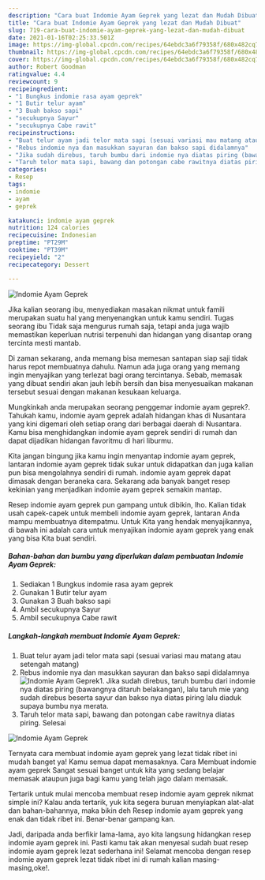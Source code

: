 ```yaml
---
description: "Cara buat Indomie Ayam Geprek yang lezat dan Mudah Dibuat"
title: "Cara buat Indomie Ayam Geprek yang lezat dan Mudah Dibuat"
slug: 719-cara-buat-indomie-ayam-geprek-yang-lezat-dan-mudah-dibuat
date: 2021-01-16T02:25:33.501Z
image: https://img-global.cpcdn.com/recipes/64ebdc3a6f79358f/680x482cq70/indomie-ayam-geprek-foto-resep-utama.jpg
thumbnail: https://img-global.cpcdn.com/recipes/64ebdc3a6f79358f/680x482cq70/indomie-ayam-geprek-foto-resep-utama.jpg
cover: https://img-global.cpcdn.com/recipes/64ebdc3a6f79358f/680x482cq70/indomie-ayam-geprek-foto-resep-utama.jpg
author: Robert Goodman
ratingvalue: 4.4
reviewcount: 9
recipeingredient:
- "1 Bungkus indomie rasa ayam geprek"
- "1 Butir telur ayam"
- "3 Buah bakso sapi"
- "secukupnya Sayur"
- "secukupnya Cabe rawit"
recipeinstructions:
- "Buat telur ayam jadi telor mata sapi (sesuai variasi mau matang atau setengah matang)"
- "Rebus indomie nya dan masukkan sayuran dan bakso sapi didalamnya"
- "Jika sudah direbus, taruh bumbu dari indomie nya diatas piring (bawangnya ditaruh belakangan), lalu taruh mie yang sudah direbus beserta sayur dan bakso nya diatas piring lalu diaduk supaya bumbu nya merata."
- "Taruh telor mata sapi, bawang dan potongan cabe rawitnya diatas piring. Selesai"
categories:
- Resep
tags:
- indomie
- ayam
- geprek

katakunci: indomie ayam geprek 
nutrition: 124 calories
recipecuisine: Indonesian
preptime: "PT29M"
cooktime: "PT39M"
recipeyield: "2"
recipecategory: Dessert

---
```



![Indomie Ayam Geprek](https://img-global.cpcdn.com/recipes/64ebdc3a6f79358f/680x482cq70/indomie-ayam-geprek-foto-resep-utama.jpg)

Jika kalian seorang ibu, menyediakan masakan nikmat untuk famili merupakan suatu hal yang menyenangkan untuk kamu sendiri. Tugas seorang ibu Tidak saja mengurus rumah saja, tetapi anda juga wajib memastikan keperluan nutrisi terpenuhi dan hidangan yang disantap orang tercinta mesti mantab.

Di zaman  sekarang, anda memang bisa memesan santapan siap saji tidak harus repot membuatnya dahulu. Namun ada juga orang yang memang ingin menyajikan yang terlezat bagi orang tercintanya. Sebab, memasak yang dibuat sendiri akan jauh lebih bersih dan bisa menyesuaikan makanan tersebut sesuai dengan makanan kesukaan keluarga. 



Mungkinkah anda merupakan seorang penggemar indomie ayam geprek?. Tahukah kamu, indomie ayam geprek adalah hidangan khas di Nusantara yang kini digemari oleh setiap orang dari berbagai daerah di Nusantara. Kamu bisa menghidangkan indomie ayam geprek sendiri di rumah dan dapat dijadikan hidangan favoritmu di hari liburmu.

Kita jangan bingung jika kamu ingin menyantap indomie ayam geprek, lantaran indomie ayam geprek tidak sukar untuk didapatkan dan juga kalian pun bisa mengolahnya sendiri di rumah. indomie ayam geprek dapat dimasak dengan beraneka cara. Sekarang ada banyak banget resep kekinian yang menjadikan indomie ayam geprek semakin mantap.

Resep indomie ayam geprek pun gampang untuk dibikin, lho. Kalian tidak usah capek-capek untuk membeli indomie ayam geprek, lantaran Anda mampu membuatnya ditempatmu. Untuk Kita yang hendak menyajikannya, di bawah ini adalah cara untuk menyajikan indomie ayam geprek yang enak yang bisa Kita buat sendiri.

<!--inarticleads1-->

##### Bahan-bahan dan bumbu yang diperlukan dalam pembuatan Indomie Ayam Geprek:

1. Sediakan 1 Bungkus indomie rasa ayam geprek
1. Gunakan 1 Butir telur ayam
1. Gunakan 3 Buah bakso sapi
1. Ambil secukupnya Sayur
1. Ambil secukupnya Cabe rawit




<!--inarticleads2-->

##### Langkah-langkah membuat Indomie Ayam Geprek:

1. Buat telur ayam jadi telor mata sapi (sesuai variasi mau matang atau setengah matang)
1. Rebus indomie nya dan masukkan sayuran dan bakso sapi didalamnya
<img src="https://img-global.cpcdn.com/steps/2e5c4aa84599a37e/160x128cq70/indomie-ayam-geprek-langkah-memasak-2-foto.jpg" alt="Indomie Ayam Geprek">1. Jika sudah direbus, taruh bumbu dari indomie nya diatas piring (bawangnya ditaruh belakangan), lalu taruh mie yang sudah direbus beserta sayur dan bakso nya diatas piring lalu diaduk supaya bumbu nya merata.
1. Taruh telor mata sapi, bawang dan potongan cabe rawitnya diatas piring. Selesai
<img src="https://img-global.cpcdn.com/steps/8f5f86832c2896fb/160x128cq70/indomie-ayam-geprek-langkah-memasak-4-foto.jpg" alt="Indomie Ayam Geprek">



Ternyata cara membuat indomie ayam geprek yang lezat tidak ribet ini mudah banget ya! Kamu semua dapat memasaknya. Cara Membuat indomie ayam geprek Sangat sesuai banget untuk kita yang sedang belajar memasak ataupun juga bagi kamu yang telah jago dalam memasak.

Tertarik untuk mulai mencoba membuat resep indomie ayam geprek nikmat simple ini? Kalau anda tertarik, yuk kita segera buruan menyiapkan alat-alat dan bahan-bahannya, maka bikin deh Resep indomie ayam geprek yang enak dan tidak ribet ini. Benar-benar gampang kan. 

Jadi, daripada anda berfikir lama-lama, ayo kita langsung hidangkan resep indomie ayam geprek ini. Pasti kamu tak akan menyesal sudah buat resep indomie ayam geprek lezat sederhana ini! Selamat mencoba dengan resep indomie ayam geprek lezat tidak ribet ini di rumah kalian masing-masing,oke!.

